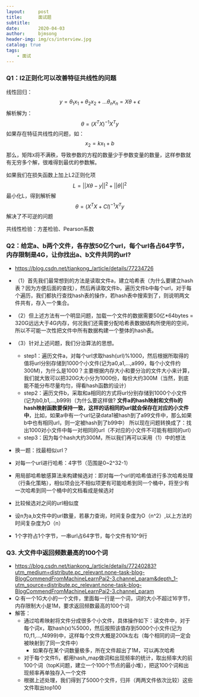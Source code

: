 ```yaml
---
layout:     post
title:      面试题
subtitle:   
date:       2020-04-03
author:     bjmsong
header-img: img/cs/interview.jpg
catalog: true
tags:
    - 面试
---
```



### Q1：l2正则化可以改善特征共线性的问题 

线性回归：
$$
y = \theta_1x_1+\theta_2x_2+...\theta_nx_n=X\theta+\epsilon
$$
解析解为：
$$
\theta = (X^TX)^{-1}X^Ty
$$
如果存在特征共线性的问题，如：
$$
x_2 = kx_1+b
$$
那么，矩阵`X`将不满秩，导致参数的方程的数量少于参数变量的数量，这样参数就有无穷多个解，很难得到最优的参数解。

如果我们在损失函数上加上L2正则化项
$$
L = ||X\theta-y||^2+||\theta||^2
$$
最小化L，得到解析解
$$
\theta = (X^TX+CI)^{-1}X^Ty
$$
解决了不可逆的问题



共线性检验：方差检验、Pearson系数



### Q2：给定a、b两个文件，各存放50亿个url，每个url各占64字节，内存限制是4G，让你找出a、b文件共同的url?
- https://blog.csdn.net/tiankong_/article/details/77234726
- （1）首先我们最常想到的方法是读取文件a，建立哈希表（为什么要建立hash表？因为方便后面的查找），然后再读取文件b，遍历文件b中每个url，对于每个遍历，我们都执行查找hash表的操作，若hash表中搜索到了，则说明两文件共有，存入一个集合。
- （2）但上述方法有一个明显问题，加载一个文件的数据需要50亿*64bytes = 320G远远大于4G内存，何况我们还需要分配哈希表数据结构所使用的空间，所以不可能一次性把文件中所有数据构建一个整体的hash表。
- （3）针对上述问题，我们分治算法的思想。
    - step1：遍历文件a，对每个url求取hash(url)%1000，然后根据所取得的值将url分别存储到1000个小文件(记为a0,a1,...,a999，每个小文件约300M)，为什么是1000？主要根据内存大小和要分治的文件大小来计算，我们就大致可以把320G大小分为1000份，每份大约300M（当然，到底能不能分布尽量均匀，得看hash函数的设计）
    - step2：遍历文件b，采取和a相同的方式将url分别存储到1000个小文件(记为b0,b1,...,b999)（为什么要这样做? **文件a的hash映射和文件b的hash映射函数要保持一致，这样的话相同的url就会保存在对应的小文件中**，比如，如果a中有一个url记录data1被hash到了a99文件中，那么如果b中也有相同url，则一定被hash到了b99中）
    所以现在问题转换成了：找出1000对小文件中每一对相同的url（不对应的小文件不可能有相同的url）
    - step3：因为每个hash大约300M，所以我们再可以采用（1）中的想法

- 换一题：找最相似url？
- 对每一个url进行哈希：4字节（范围是0~2^32-1）
- 用局部哈希敏感算法来构建候选对：即对每一个url的哈希值进行多次哈希处理（行条化策略），相似项会比不相似项更有可能哈希到同一个桶中，将至少有一次哈希到同一个桶中的文档看成是候选对
- 比较候选对之间的url相似度
- 设n为a,b文件中的url数量，若暴力查询，时间复杂度为O（n^2）,以上方法的时间复杂度为O（n）
- 1个字符占1个字节，一串url占64字节，每个文件有10^9行


### Q3. 大文件中返回频数最高的100个词
- https://blog.csdn.net/tiankong_/article/details/77240283?utm_medium=distribute.pc_relevant.none-task-blog-BlogCommendFromMachineLearnPai2-3.channel_param&depth_1-utm_source=distribute.pc_relevant.none-task-blog-BlogCommendFromMachineLearnPai2-3.channel_param
- Q:有一个1G大小的一个文件，里面每一行是一个词，词的大小不超过16字节，内存限制大小是1M，要求返回频数最高的100个词
- 解答：
    - 通过哈希映射将文件分成很多个小文件，具体操作如下：读文件中，对于每个词x，取hash(x)%5000，然后按照该值存到5000个小文件(记为f0,f1,...,f4999)中，这样每个文件大概是200k左右（每个相同的词一定会被映射到了同一文件中）
        - 如果存在某个词数量极多，所在文件超出了1M，可以再次哈希
    - 对于每个文件fi，都用hash_map做词和出现频率的统计，取出频率大的前100个词（topK问题，建立一个100个节点的最小堆），把这100个词和出现频率再单独存入一个文件
    - 根据上述处理，我们得到了5000个文件，归并（两两文件依次比较）这些文件取出top100




